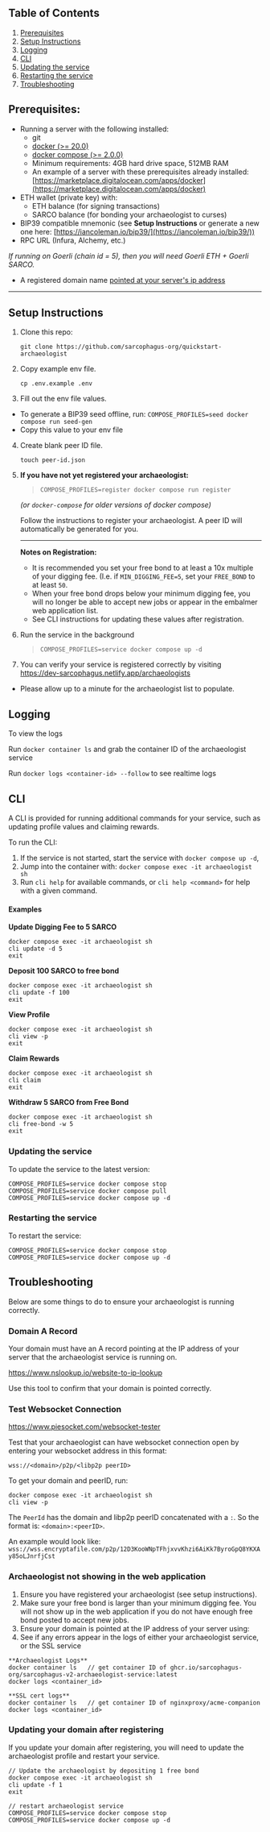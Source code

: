
## Table of Contents
1. [Prerequisites](#prerequisites)
2. [Setup Instructions](#setup-instructions)
3. [Logging](#logging)
4. [CLI](#cli)
5. [Updating the service](#updating-the-service)
6. [Restarting the service](#restarting-the-service)
7. [Troubleshooting](#troubleshooting)

## Prerequisites:
- Running a server with the following installed:
  - git
  - [docker (>= 20.0)](https://www.simplilearn.com/tutorials/docker-tutorial/how-to-install-docker-on-ubuntu)
  - [docker compose (>= 2.0.0)](https://docs.docker.com/compose/install/linux/#install-the-plugin-manually)
  - Minimum requirements: 4GB hard drive space, 512MB RAM
  - An example of a server with these prerequisites already installed: [https://marketplace.digitalocean.com/apps/docker](https://marketplace.digitalocean.com/apps/docker)
- ETH wallet (private key) with:
  - ETH balance (for signing transactions)
  - SARCO balance (for bonding your archaeologist to curses)
- BIP39 compatible mnemonic (see **Setup Instructions** or generate a new one here: [https://iancoleman.io/bip39/](https://iancoleman.io/bip39/))
- RPC URL (Infura, Alchemy, etc.)

_If running on Goerli (chain id = 5), then you will need Goerli ETH + Goerli SARCO._

- A registered domain name [pointed at your server's ip address](https://www.servers.com/support/knowledge/dedicated-servers/how-to-point-your-domain-name-to-dedicated-servers-ip-address#:~:text=To%20point%20your%20domain%20name%20to%20your%20dedicated%20server's%20public,on%20the%20domain's%20name%20servers.) 
---

## Setup Instructions

1. Clone this repo:

   `git clone https://github.com/sarcophagus-org/quickstart-archaeologist`

2. Copy example env file.

   `cp .env.example .env`

3. Fill out the env file values.
- To generate a BIP39 seed offline, run: `COMPOSE_PROFILES=seed docker compose run seed-gen`
- Copy this value to your env file

4. Create blank peer ID file.

   `touch peer-id.json`

5. **If you have not yet registered your archaeologist:**

   > `COMPOSE_PROFILES=register docker compose run register`  
   
   _(or `docker-compose` for older versions of docker compose)_

   Follow the instructions to register your archaeologist. A peer ID will automatically be generated for you.

   ---
   
   **Notes on Registration:**
   - It is recommended you set your free bond to at least a 10x multiple of your digging fee. (I.e. if `MIN_DIGGING_FEE=5`, set your `FREE_BOND` to at least `50`.
   - When your free bond drops below your minimum digging fee, you will no longer be able to accept new jobs or appear in the embalmer web application list.
   - See CLI instructions for updating these values after registration.

6. Run the service in the background

   > `COMPOSE_PROFILES=service docker compose up -d`
   
7. You can verify your service is registered correctly by visiting https://dev-sarcophagus.netlify.app/archaeologists
- Please allow up to a minute for the archaeologist list to populate.

## Logging
To view the logs

Run `docker container ls` and grab the container ID of the archaeologist service

Run `docker logs <container-id> --follow` to see realtime logs

## CLI
A CLI is provided for running additional commands for your service, such as updating profile values and claiming rewards.

To run the CLI: 
1. If the service is not started, start the service with `docker compose up -d`,
2. Jump into the container with: `docker compose exec -it archaeologist sh`
3. Run `cli help` for available commands, or `cli help <command>` for help with a given command.

#### Examples
**Update Digging Fee to 5 SARCO**
```
docker compose exec -it archaeologist sh
cli update -d 5
exit
```

**Deposit 100 SARCO to free bond**
```
docker compose exec -it archaeologist sh
cli update -f 100
exit
```

**View Profile**
```
docker compose exec -it archaeologist sh
cli view -p
exit
```

**Claim Rewards**
```
docker compose exec -it archaeologist sh
cli claim
exit
```

**Withdraw 5 SARCO from Free Bond**
```
docker compose exec -it archaeologist sh
cli free-bond -w 5
exit
```

### Updating the service
To update the service to the latest version:<br>
```
COMPOSE_PROFILES=service docker compose stop
COMPOSE_PROFILES=service docker compose pull
COMPOSE_PROFILES=service docker compose up -d
```

### Restarting the service
To restart the service:<br>
```
COMPOSE_PROFILES=service docker compose stop
COMPOSE_PROFILES=service docker compose up -d
```

## Troubleshooting
Below are some things to do to ensure your archaeologist is running correctly.

### Domain A Record
Your domain must have an A record pointing at the IP address of your server that the archaeologist service is running on.

https://www.nslookup.io/website-to-ip-lookup

Use this tool to confirm that your domain is pointed correctly.

### Test Websocket Connection
https://www.piesocket.com/websocket-tester

Test that your archaeologist can have websocket connection open by entering your websocket address in this format:

`wss://<domain>/p2p/<libp2p peerID>`

To get your domain and peerID, run:

```
docker compose exec -it archaeologist sh
cli view -p
```

The `PeerId` has the domain and libp2p peerID concatenated with a `:`. So the format is: `<domain>:<peerID>`.

An example would look like:
`wss://wss.encryptafile.com/p2p/12D3KooWNpTFhjxvvKhzi6AiKk7ByroGpQ8YKXAy85oLJnrfjCst`


### Archaeologist not showing in the web application
1. Ensure you have registered your archaeologist (see setup instructions). 
2. Make sure your free bond is larger than your minimum digging fee. You will not show up in the web application if you do not have enough free bond posted to accept new jobs.
3. Ensure your domain is pointed at the IP address of your server using: 
4. See if any errors appear in the logs of either your archaeologist service, or the SSL service

```
**Archaeologist Logs**
docker container ls   // get container ID of ghcr.io/sarcophagus-org/sarcophagus-v2-archaeologist-service:latest
docker logs <container_id>
```

```
**SSL cert logs**
docker container ls   // get container ID of nginxproxy/acme-companion
docker logs <container_id>
```

### Updating your domain after registering
If you update your domain after registering, you will need to update the archaeologist profile and restart your service.

```
// Update the archaeologist by depositing 1 free bond
docker compose exec -it archaeologist sh
cli update -f 1
exit

// restart archaeologist service
COMPOSE_PROFILES=service docker compose stop
COMPOSE_PROFILES=service docker compose up -d
```
